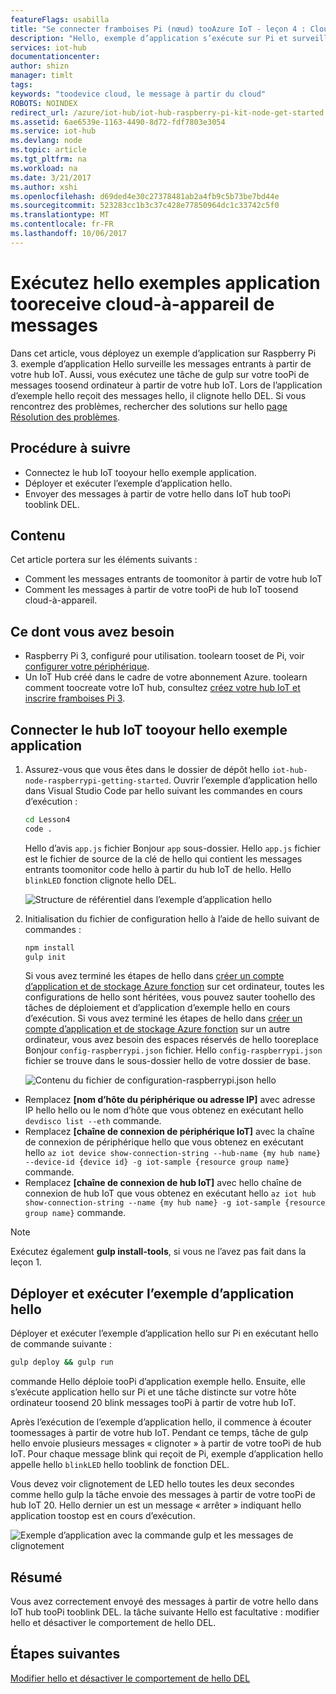 ```yaml
---
featureFlags: usabilla
title: "Se connecter framboises Pi (nœud) tooAzure IoT - leçon 4 : Cloud-à-appareil | Documents Microsoft"
description: "Hello, exemple d’application s’exécute sur Pi et surveille les messages entrants à partir de votre hub IoT. Une nouvelle tâche gulp envoie des messages tooPi à partir de votre hello tooblink du hub IoT DEL."
services: iot-hub
documentationcenter: 
author: shizn
manager: timlt
tags: 
keywords: "toodevice cloud, le message à partir du cloud"
ROBOTS: NOINDEX
redirect_url: /azure/iot-hub/iot-hub-raspberry-pi-kit-node-get-started
ms.assetid: 6ae6539e-1163-4490-8d72-fdf7803e3054
ms.service: iot-hub
ms.devlang: node
ms.topic: article
ms.tgt_pltfrm: na
ms.workload: na
ms.date: 3/21/2017
ms.author: xshi
ms.openlocfilehash: d69ded4e30c27378481ab2a4fb9c5b73be7bd44e
ms.sourcegitcommit: 523283cc1b3c37c428e77850964dc1c33742c5f0
ms.translationtype: MT
ms.contentlocale: fr-FR
ms.lasthandoff: 10/06/2017
---
```

# <a name="run-hello-sample-application-tooreceive-cloud-to-device-messages"></a>Exécutez hello exemples application tooreceive cloud-à-appareil de messages
Dans cet article, vous déployez un exemple d’application sur Raspberry Pi 3. exemple d’application Hello surveille les messages entrants à partir de votre hub IoT. Aussi, vous exécutez une tâche de gulp sur votre tooPi de messages toosend ordinateur à partir de votre hub IoT. Lors de l’application d’exemple hello reçoit des messages hello, il clignote hello DEL. Si vous rencontrez des problèmes, rechercher des solutions sur hello [page Résolution des problèmes](iot-hub-raspberry-pi-kit-node-troubleshooting.md).

## <a name="what-you-will-do"></a>Procédure à suivre
* Connectez le hub IoT tooyour hello exemple application.
* Déployer et exécuter l’exemple d’application hello.
* Envoyer des messages à partir de votre hello dans IoT hub tooPi tooblink DEL.

## <a name="what-you-will-learn"></a>Contenu
Cet article portera sur les éléments suivants :
* Comment les messages entrants de toomonitor à partir de votre hub IoT
* Comment les messages à partir de votre tooPi de hub IoT toosend cloud-à-appareil.

## <a name="what-you-need"></a>Ce dont vous avez besoin
* Raspberry Pi 3, configuré pour utilisation. toolearn tooset de Pi, voir [configurer votre périphérique](iot-hub-raspberry-pi-kit-node-lesson1-configure-your-device.md).
* Un IoT Hub créé dans le cadre de votre abonnement Azure. toolearn comment toocreate votre IoT hub, consultez [créez votre hub IoT et inscrire framboises Pi 3](iot-hub-raspberry-pi-kit-node-lesson2-prepare-azure-iot-hub.md).

## <a name="connect-hello-sample-application-tooyour-iot-hub"></a>Connecter le hub IoT tooyour hello exemple application
1. Assurez-vous que vous êtes dans le dossier de dépôt hello `iot-hub-node-raspberrypi-getting-started`. Ouvrir l’exemple d’application hello dans Visual Studio Code par hello suivant les commandes en cours d’exécution :
   
   ```bash
   cd Lesson4
   code .
   ```
   
   Hello d’avis `app.js` fichier Bonjour `app` sous-dossier. Hello `app.js` fichier est le fichier de source de la clé de hello qui contient les messages entrants toomonitor code hello à partir du hub IoT de hello. Hello `blinkLED` fonction clignote hello DEL.
   
   ![Structure de référentiel dans l’exemple d’application hello](media/iot-hub-raspberry-pi-lessons/lesson4/repo_structure.png)
2. Initialisation du fichier de configuration hello à l’aide de hello suivant de commandes :
   
   ```bash
   npm install
   gulp init
   ```
   
   Si vous avez terminé les étapes de hello dans [créer un compte d’application et de stockage Azure fonction](iot-hub-raspberry-pi-kit-node-lesson3-deploy-resource-manager-template.md) sur cet ordinateur, toutes les configurations de hello sont héritées, vous pouvez sauter toohello des tâches de déploiement et d’application d’exemple hello en cours d’exécution. Si vous avez terminé les étapes de hello dans [créer un compte d’application et de stockage Azure fonction](iot-hub-raspberry-pi-kit-node-lesson3-deploy-resource-manager-template.md) sur un autre ordinateur, vous avez besoin des espaces réservés de hello tooreplace Bonjour `config-raspberrypi.json` fichier. Hello `config-raspberrypi.json` fichier se trouve dans le sous-dossier hello de votre dossier de base.
   
   ![Contenu du fichier de configuration-raspberrypi.json hello](media/iot-hub-raspberry-pi-lessons/lesson4/config_raspberrypi.png)

* Remplacez **[nom d’hôte du périphérique ou adresse IP]** avec adresse IP hello hello ou le nom d’hôte que vous obtenez en exécutant hello `devdisco list --eth` commande.
* Remplacez **[chaîne de connexion de périphérique IoT]** avec la chaîne de connexion de périphérique hello que vous obtenez en exécutant hello `az iot device show-connection-string --hub-name {my hub name} --device-id {device id} -g iot-sample {resource group name}` commande.
* Remplacez **[chaîne de connexion de hub IoT]** avec hello chaîne de connexion de hub IoT que vous obtenez en exécutant hello `az iot hub show-connection-string --name {my hub name} -g iot-sample {resource group name}` commande.

> [!NOTE]
> Exécutez également **gulp install-tools**, si vous ne l’avez pas fait dans la leçon 1.

## <a name="deploy-and-run-hello-sample-application"></a>Déployer et exécuter l’exemple d’application hello
Déployer et exécuter l’exemple d’application hello sur Pi en exécutant hello de commande suivante :

```bash
gulp deploy && gulp run
```

commande Hello déploie tooPi d’application exemple hello. Ensuite, elle s’exécute application hello sur Pi et une tâche distincte sur votre hôte ordinateur toosend 20 blink messages tooPi à partir de votre hub IoT.

Après l’exécution de l’exemple d’application hello, il commence à écouter toomessages à partir de votre hub IoT. Pendant ce temps, tâche de gulp hello envoie plusieurs messages « clignoter » à partir de votre tooPi de hub IoT. Pour chaque message blink qui reçoit de Pi, exemple d’application hello appelle hello `blinkLED` hello tooblink de fonction DEL.

Vous devez voir clignotement de LED hello toutes les deux secondes comme hello gulp la tâche envoie des messages à partir de votre tooPi de hub IoT 20. Hello dernier un est un message « arrêter » indiquant hello application toostop est en cours d’exécution.

![Exemple d’application avec la commande gulp et les messages de clignotement](media/iot-hub-raspberry-pi-lessons/lesson4/gulp_blink.png)

## <a name="summary"></a>Résumé
Vous avez correctement envoyé des messages à partir de votre hello dans IoT hub tooPi tooblink DEL. la tâche suivante Hello est facultative : modifier hello et désactiver le comportement de hello DEL.

## <a name="next-steps"></a>Étapes suivantes
[Modifier hello et désactiver le comportement de hello DEL](iot-hub-raspberry-pi-kit-node-lesson4-change-led-behavior.md)


